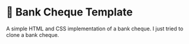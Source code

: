 # 🏦 Bank Cheque Template

A simple HTML and CSS implementation of a bank cheque. I just tried to clone a bank cheque.
